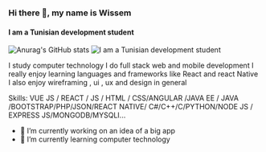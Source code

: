 



### Hi there 👋, my name is Wissem
#### I am a Tunisian development student 
![Anurag's GitHub stats](https://github-readme-stats.vercel.app/api?username=saadliwissem&theme=codeSTACKr_icons=true)
![I am a Tunisian development student ](https://encrypted-tbn0.gstatic.com/images?q=tbn:ANd9GcSv7t8wAuawTBp5fVQwvqJwLYJ7uSZ16inNGg&usqp=CAU )

I study computer technology I do full stack web and mobile development I really enjoy learning languages and frameworks like React and react Native I also enjoy wireframing , ui , ux and design in general

Skills: VUE JS / REACT / JS / HTML / CSS/ANGULAR /JAVA EE / JAVA  /BOOTSTRAP/PHP/JSON/REACT NATIVE/ C#/C++/C/PYTHON/NODE JS / EXPRESS JS/MONGODB/MYSQLI...

- 🔭 I’m currently working on an idea of a big app 
- 🌱 I’m currently learning computer technology 





